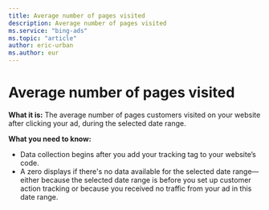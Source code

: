 ```yaml
---
title: Average number of pages visited
description: Average number of pages visited
ms.service: "bing-ads"
ms.topic: "article"
author: eric-urban
ms.author: eur
---
```


# Average number of pages visited

**What it is:**  The average number of pages customers visited on your website after clicking your ad, during the selected date range.

**What you need to know:**
- Data collection begins after you add your tracking tag to your website’s code.
- A zero displays if there's no data available for the selected date range—either because the selected date range is before you set up customer action tracking or because you received no traffic from your ad in this date range.



